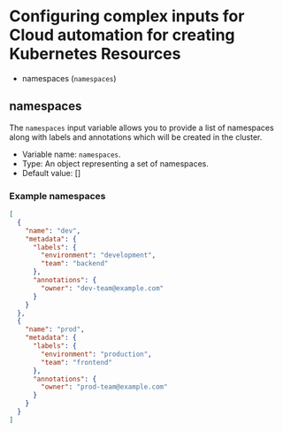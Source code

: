 # Configuring complex inputs for Cloud automation for creating Kubernetes Resources

* namespaces (`namespaces`)

## namespaces <a name="namespaces"></a>

The `namespaces` input variable allows you to provide a list of namespaces along with labels and annotations which will be created in the cluster.

* Variable name: `namespaces`.
* Type: An object representing a set of namespaces.
* Default value: []

### Example namespaces

```json
[
  {
    "name": "dev",
    "metadata": {
      "labels": {
        "environment": "development",
        "team": "backend"
      },
      "annotations": {
        "owner": "dev-team@example.com"
      }
    }
  },
  {
    "name": "prod",
    "metadata": {
      "labels": {
        "environment": "production",
        "team": "frontend"
      },
      "annotations": {
        "owner": "prod-team@example.com"
      }
    }
  }
]

```
